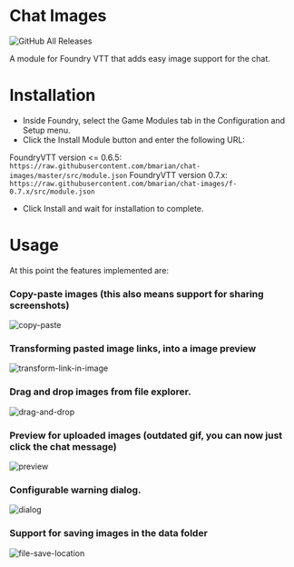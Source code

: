 # Chat Images
![GitHub All Releases](https://img.shields.io/github/downloads/bmarian/chat-images/total?style=for-the-badge)


A module for Foundry VTT that adds easy image support for the chat.


# Installation
- Inside Foundry, select the Game Modules tab in the Configuration and Setup menu.
- Click the Install Module button and enter the following URL: 

FoundryVTT version <= 0.6.5: `https://raw.githubusercontent.com/bmarian/chat-images/master/src/module.json`
FoundryVTT version 0.7.x: `https://raw.githubusercontent.com/bmarian/chat-images/f-0.7.x/src/module.json`

- Click Install and wait for installation to complete.

# Usage
At this point the features implemented are:


### Copy-paste images (this also means support for sharing screenshots)
![copy-paste](https://i.imgur.com/Yx7B01a.gif)


### Transforming pasted image links, into a image preview
![transform-link-in-image](https://i.imgur.com/LrDREu7.gif)


### Drag and drop images from file explorer.
![drag-and-drop](https://i.imgur.com/QGsnX2c.gif)


### Preview for uploaded images (outdated gif, you can now just click the chat message)
![preview](https://i.imgur.com/fGDLA1A.gif)

### Configurable warning dialog.
![dialog](https://i.imgur.com/lFHaSGg.gif)

### Support for saving images in the data folder
![file-save-location](https://i.imgur.com/alb7efo.png)
